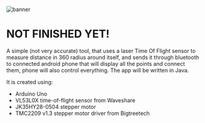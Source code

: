 ![banner](https://user-images.githubusercontent.com/70808720/220775415-6499f871-643d-4a3b-97f2-1d19c6025fc4.png)

# NOT FINISHED YET!

A simple (not very accurate) tool, that uses a laser Time Of Flight sensor to measure distance in 360 radius around itself, and sends it through bluetooth to connected android phone that will display all the points and connect them, phone will also control everything. The app will be written in Java.

It is created using:
* Arduino Uno
* VL53L0X time-of-flight sensor from Waveshare
* JK35HY28-0504 stepper motor
* TMC2209 v1.3 stepper motor driver from Bigtreetech

